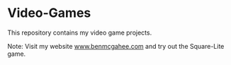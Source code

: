 # Video-Games
This repository contains my video game projects. 

Note:  Visit my website www.benmcgahee.com and try out the Square-Lite game.  

